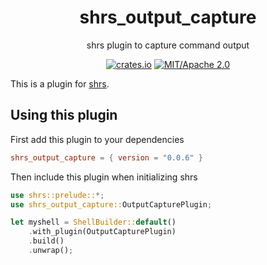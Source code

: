 
<div align="center">

# shrs_output_capture

shrs plugin to capture command output

[![crates.io](https://img.shields.io/crates/v/shrs_output_capture.svg)](https://crates.io/crates/shrs_output_capture)
[![MIT/Apache 2.0](https://img.shields.io/badge/license-MIT%2FApache-blue.svg)](#)

</div>

This is a plugin for [shrs](https://github.com/MrPicklePinosaur/shrs).

## Using this plugin

First add this plugin to your dependencies
```toml
shrs_output_capture = { version = "0.0.6" }
```

Then include this plugin when initializing shrs
```rust
use shrs::prelude::*;
use shrs_output_capture::OutputCapturePlugin;

let myshell = ShellBuilder::default()
    .with_plugin(OutputCapturePlugin)
    .build()
    .unwrap();

```
